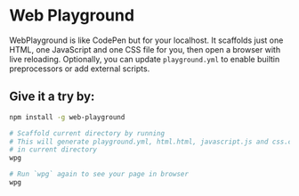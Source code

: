 # Web Playground

WebPlayground is like CodePen but for your localhost. It scaffolds just one HTML, one JavaScript and one CSS file for you, then open a browser with live reloading. Optionally, you can update `playground.yml` to enable builtin preprocessors or add external scripts.

## Give it a try by:

```sh
npm install -g web-playground

# Scaffold current directory by running
# This will generate playground.yml, html.html, javascript.js and css.css
# in current directory
wpg

# Run `wpg` again to see your page in browser
wpg
```
